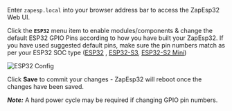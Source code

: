 Enter `zapesp.local` into your browser address bar to access the ZapEsp32 Web UI.

Click the **`ESP32`** menu item to enable modules/components & change the default ESP32 GPIO Pins according to how you have built your ZapEsp32. If you have used suggested default pins, make sure the pin numbers match as per your ESP32 SOC type ([ESP32](https://github.com/ZaparooProject/zaparoo-esp32/wiki/ESP32-Default-GPIO-Pins) , [ESP32-S3](https://github.com/ZaparooProject/zaparoo-esp32/wiki/ESP32%E2%80%90S3-Default-GPIO-Pins), [ESP32-S2 Mini](https://github.com/ZaparooProject/zaparoo-esp32/wiki/ESP32%E2%80%90S2-Mini-Default-GPIO-Pins))  
  
![ESP32 Config](https://github.com/ZaparooProject/zaparoo-esp32/blob/main/wikires/WebUI_ESP32.png)

Click **Save** to commit your changes - ZapEsp32 will reboot once the changes have been saved.  
  
_**Note:**_ A hard power cycle may be required if changing GPIO pin numbers.  
